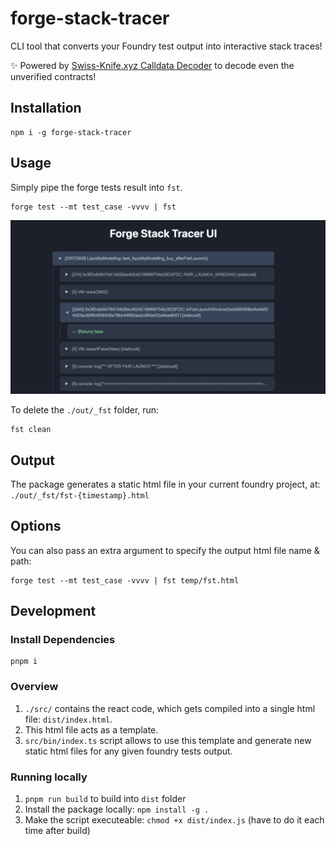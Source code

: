 # forge-stack-tracer

CLI tool that converts your Foundry test output into interactive stack traces!

✨ Powered by [Swiss-Knife.xyz Calldata Decoder](https://calldata.swiss-knife.xyz/decoder) to decode even the unverified contracts!

## Installation

```
npm i -g forge-stack-tracer
```

## Usage

Simply pipe the forge tests result into `fst`.

```
forge test --mt test_case -vvvv | fst
```

![output screenshot](./github-assets/output.png)

To delete the `./out/_fst` folder, run:

```
fst clean
```

## Output

The package generates a static html file in your current foundry project, at: `./out/_fst/fst-{timestamp}.html`

## Options

You can also pass an extra argument to specify the output html file name & path:

```
forge test --mt test_case -vvvv | fst temp/fst.html
```

## Development

### Install Dependencies

```
pnpm i
```

### Overview

1. `./src/` contains the react code, which gets compiled into a single html file: `dist/index.html`.
2. This html file acts as a template.
3. `src/bin/index.ts` script allows to use this template and generate new static html files for any given foundry tests output.

### Running locally

1. `pnpm run build` to build into `dist` folder
2. Install the package locally: `npm install -g .`
3. Make the script executeable: `chmod +x dist/index.js` (have to do it each time after build)
